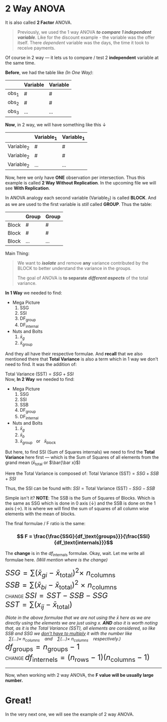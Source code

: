# 2 Way ANOVA
It is also called **2 Factor** ANOVA.
> Previously, we used the 1 way ANOVA ***to compare 1 independent variable***. Like for the discount example - the variable was the offer itself. There *dependent* variable was the days, the time it took to receive payments.

Of course in 2 way — it lets us to compare / test 2 **independent** variable at the same time.

**Before**, we had the table like *(In One Way)*:

|        |Variable |Variable |
|--      |--       |--       |
|obs$_1$ | #       | #       |
|obs$_2$ | #       | #       |
|obs$_3$ | ...     | ...     |

**Now**, in 2 way, we will have something like this ↓

|             |Variable$_1$ |Variable$_1$ |
|--           |--           |--           |
|Variable$_2$ | #           | #           |
|Variable$_2$ | #           | #           |
|Variable$_2$ | ...         | ...         |

Now, here we only have **ONE** observation per intersection. Thus this example is called **2 Way Without Replication**. In the upcoming file we will see **With Replication**.

In ANOVA analogy each second variable (Variable$_2$) is called **BLOCK**. And as we are used to the first variable is *still* called **GROUP**. Thus the table:

|     |Group |Group |
|--   |--    |--   |
|Block| #    | #   |
|Block| #    | #   |
|Block| ...  | ... |

Main Thing:
> We want to ***isolate*** and remove **any** variance contributed by the BLOCK to better understand the variance in the groups.
> 
> The goal of ANOVA is **to separate** ***different aspects*** of the total variance. 

**In 1 Way** we needed to find:
- Mega Picture
	1. SSG
	2. SSI
	3. DF$_\text{group}$
	4. DF$_\text{internal}$
- Nuts and Bolts
	1. $\bar x_g$
	2. $\bar x_\text{group}$

And they all have their respective formulae. And **recall** that we also mentioned there that **Total Variance** is also a term which in 1 way we don't need to find. It was the addition of: 

$\text{Total Variance (SST)} = SSG + SSI$
<br>
Now, **In 2 Way** we needed to find:
- Mega Picture
	1. SSG
	2. SSI
	3. SSB
	4. DF$_\text{group}$
	5. DF$_\text{internal}$
- Nuts and Bolts
	1. $\bar x_g$
	2. $\bar x_b$
	3. $\bar x_\text{group}~~$ or $~~\bar x_\text{block}$

But here, to find SSI (Sum of Squares internals) we need to find the **Total Variance** here first — which is the Sum of Squares of all elements from the grand mean ($\bar x_\text{total}$ or $\bar{\bar x}$)

Here the Total Variance is composed of:
$\text{Total Variance (SST)} = SSG + SSB + SSI$

Thus, the SSI can be found with:
$SSI = \text{Total Variance (SST)} - SSG - SSB$

Simple isn't it?
**NOTE**: The SSB is the Sum of Squares of Blocks. Which is the same as SSG which is done in 0 axis (↓) and the SSB is done on the 1 axis (→). It is where we will find the sum of squares of all column wise elements with the mean of blocks.

The final formulae / F ratio is the same:
### $$ F = \frac{\frac{SSG}{df_\text{groups}}}{\frac{SSI}{df_\text{internals}}}$$

The **change** is in the $df_\text{internals}$ formulae. Okay, wait. Let me write all formulae here. *(Will mention where is the change)*

<font size=5>$SSG = \sum (\bar x_{gi} - \bar x_\text{total})^2 \times~ n_\text{columns}$</font>
<br>
<font size=5>$SSB = \sum (\bar x_{bi} - \bar x_\text{total})^2 ~\times~ n_\text{columns}$</font>
<br>
CHANGE
<font size=5>$SSI = SST - SSB - SSG$</font>
<br>
<font size=5>$SST = \sum(x_{ij} - \bar x_\text{total})$</font>

*(Note in the above formulae that we are not using the $\bar x$ here as we are directly using the elements we are just using $x$. **AND** also it is worth noting that, as it is the Total Variance (SST), all elements are considered, so like SSB and SSG we <u>don't have to multiply</u> it with the number like $~~~\sum(...) \times~ n_\text{columns}~~~$ and $~~~\sum(...) \times~ n_\text{columns}~~~$ respectively.)*
<br>
<font size=5>$df_\text{groups} = n_\text{groups} - 1$</font>
<br>
CHANGE
<font size=5>$df_\text{internels} = (n_\text{rows} - 1) (n_\text{columns} - 1)$</font>
___
Now, when working with 2 way ANOVA, the **F value will be usually large number.**

# Great!
In the very next one, we will see the example of 2 way ANOVA.